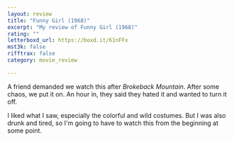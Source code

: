 ```yaml
---
layout: review
title: "Funny Girl (1968)"
excerpt: "My review of Funny Girl (1968)"
rating: ""
letterboxd_url: https://boxd.it/61nFFx
mst3k: false
rifftrax: false
category: movie_review

---
```


A friend demanded we watch this after <i>Brokeback Mountain</i>. After some chaos, we put it on. An hour in, they said they hated it and wanted to turn it off.

I liked what I saw, especially the colorful and wild costumes. But I was also drunk and tired, so I'm going to have to watch this from the beginning at some point.